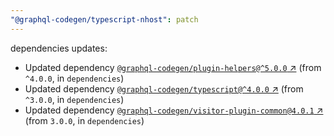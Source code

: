 ```yaml
---
"@graphql-codegen/typescript-nhost": patch
---
```

dependencies updates:
  - Updated dependency [`@graphql-codegen/plugin-helpers@^5.0.0` ↗︎](https://www.npmjs.com/package/@graphql-codegen/plugin-helpers/v/5.0.0) (from `^4.0.0`, in `dependencies`)
  - Updated dependency [`@graphql-codegen/typescript@^4.0.0` ↗︎](https://www.npmjs.com/package/@graphql-codegen/typescript/v/4.0.0) (from `^3.0.0`, in `dependencies`)
  - Updated dependency [`@graphql-codegen/visitor-plugin-common@4.0.1` ↗︎](https://www.npmjs.com/package/@graphql-codegen/visitor-plugin-common/v/4.0.1) (from `3.0.0`, in `dependencies`)
